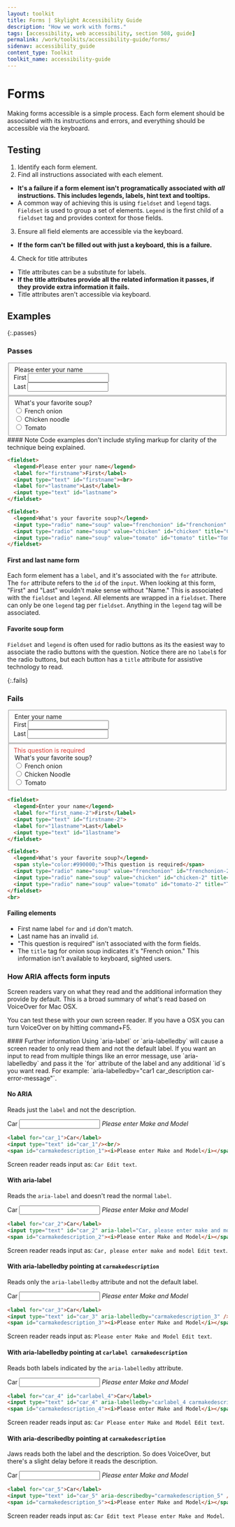 ```yaml
---
layout: toolkit
title: Forms | Skylight Accessibility Guide
description: "How we work with forms."
tags: [accessibility, web accessibility, section 508, guide]
permalink: /work/toolkits/accessibility-guide/forms/
sidenav: accessibility_guide
content_type: Toolkit
toolkit_name: accessibility-guide
---
```


# Forms

Making forms accessible is a simple process. Each form element should be associated with its instructions and errors, and everything should be accessible via the keyboard.

## Testing

1. Identify each form element.
2. Find all instructions associated with each element.
  * **It's a failure if a form element isn't programatically associated with _all_ instructions. This includes legends, labels, hint text and tooltips.**
  * A common way of achieving this is using `fieldset` and `legend` tags. `Fieldset` is used to group a set of elements. `Legend` is the first child of a `fieldset` tag and provides context for those fields.
3. Ensure all field elements are accessible via the keyboard.
  * **If the form can't be filled out with just a keyboard, this is a failure.**
4. Check for title attributes
  * Title attributes can be a substitute for labels.
  * **If the title attributes provide all the related information it passes, if they provide extra information it fails.**
  * Title attributes aren't accessible via keyboard.

## Examples

{:.passes}
### Passes

<div class="example">
  <fieldset class="accessibility-fieldset form-group col-sm-8">
    <div class="row">
      <legend class="accessibility-legendcol-form-label col-sm-12 pt-0">Please enter your name</legend>
    </div>
    <div class="form-group">
        <label for="firstname">First</label>
        <input class="form-control" type="text" id="firstname">
    </div>
    <div class="form-group">
        <label for="lastname">Last</label>
        <input class="form-control" type="text" id="lastname">
    </div>
  </fieldset>

  <fieldset class="accessibility-fieldset col-sm-8">
    <div class="row">
      <legend class="accessibility legend col-form-label col-sm-12 pt-0">What's your favorite soup?</legend>
    </div>
    <div class="row">
      <div class="col-sm-1"></div>
      <div class="col-sm-10">
        <div class="form-check">
          <input class="form-check-input" type="radio" name="soup" value="frenchonion" id="frenchonion" title="French onion">
          <label class="form-check-label" for="frenchonion">French onion</label>
        </div>
        <div class="form-check">
          <input class="form-check-input" type="radio" name="soup" value="chicken" id="chicken" title="Chicken noodle">
          <label class="form-check-label" for="chicken">Chicken noodle</label>
        </div>
        <div class="form-check">
          <input class="form-check-input" type="radio" name="soup" value="tomato" id="tomato" title="Tomato">
          <label class="form-check-label" for="tomato">Tomato</label>
        </div>
      </div>
    </div>
  </fieldset>
</div>

<div class="callout--tip" markdown='1'>
#### Note
Code examples don't include styling markup for clarity of the technique being explained.
</div>

```html
<fieldset>
  <legend>Please enter your name</legend>
  <label for="firstname">First</label>
  <input type="text" id="firstname"><br>
  <label for="lastname">Last</label>
  <input type="text" id="lastname">
</fieldset>

<fieldset>
  <legend>What's your favorite soup?</legend>
  <input type="radio" name="soup" value="frenchonion" id="frenchonion" title="French onion"><label for="frenchonion">French onion</label>
  <input type="radio" name="soup" value="chicken" id="chicken" title="Chicken noodle"><label for="chicken">Chicken noodle</label>
  <input type="radio" name="soup" value="tomato" id="tomato" title="Tomato"><label for="tomato">Tomato</label>
</fieldset>
```

#### First and last name form
Each form element has a ```label```, and it's associated with the ```for``` attribute. The ```for``` attribute refers to the ```id``` of the ```input```. When looking at this form, "First" and "Last" wouldn't make sense without "Name." This is associated with the ```fieldset``` and ```legend```. All elements are wrapped in a ```fieldset```. There can only be one ```legend``` tag per ```fieldset```. Anything in the ```legend``` tag will be associated.

#### Favorite soup form
```Fieldset``` and ```legend``` is often used for radio buttons as its the easiest way to associate the radio buttons with the question. Notice there are no ```label```s for the radio buttons, but each button has a ```title``` attribute for assistive technology to read.

{:.fails}
### Fails

<div class="example">
  <fieldset class="accessibility-fieldset form-group col-sm-8">
    <div class="row">
      <legend class="accessibility-legend col-form-label col-sm-12 pt-0">Enter your name</legend>
    </div>
    <div class="form-group">
        <label for="first_name-2">First</label>
        <input class="form-control" type="text" id="firstname-2">
    </div>
    <div class="form-group">
        <label for="1lastname">Last</label>
        <input class="form-control" type="text" id="1lastname">
    </div>
  </fieldset>

  <fieldset class="accessibility-fieldset col-sm-8">
    <div class="row">
      <div class="col-sm-12">
        <span style="color:#D73E35;">This question is required</span>
      </div>
    </div>
    <div class="row">
      <legend class="accessibility-legend col-form-label col-sm-12 pt-0">What's your favorite soup?</legend>
    </div>
    <div class="row">
      <div class="col-sm-1"></div>
      <div class="col-sm-11">
        <div class="form-check">
          <input class="form-check-input" type="radio" name="soup" value="frenchonion" id="frenchonion-2" title="French onion">
          <label class="form-check-label" for="frenchonion-2">French onion</label>
        </div>
        <div class="form-check">
          <input class="form-check-input" type="radio" name="soup" value="chicken" id="chicken-2" title="Chicken Noodle">
          <label class="form-check-label" for="chicken-2">Chicken Noodle</label>
        </div>
        <div class="form-check">
          <input class="form-check-input" type="radio" name="soup" value="tomato" id="tomato-2" title="Tomato">
          <label class="form-check-label" for="tomato-2">Tomato</label>
        </div>
      </div>
    </div>
  </fieldset>
</div>

```html
<fieldset>
  <legend>Enter your name</legend>
  <label for="first_name-2">First</label>
  <input type="text" id="firstname-2">
  <label for="1lastname">Last</label>
  <input type="text" id="1lastname">
</fieldset>

<fieldset>
  <legend>What's your favorite soup?</legend>
  <span style="color:#990000;">This question is required</span>
  <input type="radio" name="soup" value="frenchonion" id="frenchonion-2" title="French onion"><label for="frenchonion-2">Onion</label>
  <input type="radio" name="soup" value="chicken" id="chicken-2" title="Chicken noodle"><label for="chicken-2">Chicken noodle</label>
  <input type="radio" name="soup" value="tomato" id="tomato-2" title="Tomato"><label for="tomato-2">Tomato</label>
</fieldset>
<br>
```

#### Failing elements
- First name label ```for``` and ```id``` don't match.
- Last name has an invalid ```id```.
- "This question is required" isn't associated with the form fields.
- The ```title``` tag for onion soup indicates it's "French onion." This information isn't available to keyboard, sighted users.

### How ARIA affects form inputs

Screen readers vary on what they read and the additional information they provide by default. This is a broad summary of what's read based on VoiceOver for Mac OSX.

You can test these with your own screen reader. If you have a OSX you can turn VoiceOver on by hitting command+F5.

<div class="callout--note" markdown='1'>
#### Further information
Using `aria-label` or `aria-labelledby` will cause a screen reader to only read them and not the default label. If you want an input to read from multiple things like an error message, use `aria-labelledby` and pass it the `for` attribute of the label and any additional `id`s you want read. For example: `aria-labelledby="car1 car_description car-error-message"`.
</div>

#### No ARIA

Reads just the `label` and not the description.

<div class="example">
  <div class="form-group col-sm-6">
    <label for="car_1">Car</label>
    <input class="form-control" type="text" id="car_1"/>
    <span id="carmakedescription"><i>Please enter Make and Model</i></span>
  </div>
</div>

```html
<label for="car_1">Car</label>
<input type="text" id="car_1"/><br/>
<span id="carmakedescription_1"><i>Please enter Make and Model</i></span>
```

Screen reader reads input as: `Car Edit text`.

#### With aria-label

Reads the `aria-label` and doesn't read the normal `label`.

<div class="example">
  <div class="form-group col-sm-6">
      <label for="car_2">Car</label>
      <input class="form-control" type="text" id="car_2" aria-label="Car, please enter make and model" />
      <span id="carmakedescription_2"><i>Please enter Make and Model</i></span>
  </div>
</div>

```html
<label for="car_2">Car</label>
<input type="text" id="car_2" aria-label="Car, please enter make and model" /><br/>
<span id="carmakedescription_2"><i>Please enter Make and Model</i></span>
```

Screen reader reads input as: `Car, please enter make and model Edit text`.

#### With aria-labelledby pointing at `carmakedescription`

Reads only the `aria-labelledby` attribute and not the default label.

<div class="example">
  <div class="form-group col-sm-6">
      <label for="car_3">Car</label>
      <input class="form-control" type="text" id="car_3" aria-labelledby="carmakedescription_3" />
      <span id="carmakedescription_3"><i>Please enter Make and Model</i></span>
  </div>
</div>

```html
<label for="car_3">Car</label>
<input type="text" id="car_3" aria-labelledby="carmakedescription_3" /><br/>
<span id="carmakedescription_3"><i>Please enter Make and Model</i></span>
```

Screen reader reads input as: `Please enter Make and Model Edit text`.

#### With aria-labelledby pointing at `carlabel carmakedescription`

Reads both labels indicated by the `aria-labelledby` attribute.

<div class="example">
  <div class="form-group col-sm-6">
      <label for="car_4" id="carlabel_4">Car</label>
      <input class='form-control' type="text" id="car_4" aria-labelledby="carlabel_4 carmakedescription_4" />
      <span id="carmakedescription_4"><i>Please enter Make and Model</i></span>
  </div>
</div>

```html
<label for="car_4" id="carlabel_4">Car</label>
<input type="text" id="car_4" aria-labelledby="carlabel_4 carmakedescription_4" /><br/>
<span id="carmakedescription_4"><i>Please enter Make and Model</i></span>
```

Screen reader reads input as: `Car Please enter Make and Model Edit text`.

#### With aria-describedby pointing at `carmakedescription`

Jaws reads both the label and the description. So does VoiceOver, but there's a slight delay before it reads the description.

<div class="example">
  <div class="form-group col-sm-6">
      <label for="car_5">Car</label>
      <input class='form-control' type="text" id="car_5" aria-describedby="carmakedescription_5" />
      <span id="carmakedescription_5"><i>Please enter Make and Model</i></span>
  </div>
</div>

```html
<label for="car_5">Car</label>
<input type="text" id="car_5" aria-describedby="carmakedescription_5" /><br/>
<span id="carmakedescription_5"><i>Please enter Make and Model</i></span>
```

Screen reader reads input as: `Car Edit text Please enter Make and Model`.
